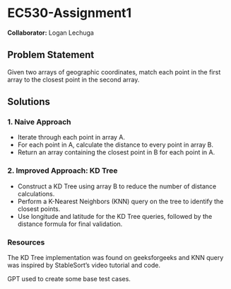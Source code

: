 # EC530-Assignment1

**Collaborator:** Logan Lechuga

## Problem Statement
Given two arrays of geographic coordinates, match each point in the first array to the closest point in the second array.

## Solutions

### 1. Naive Approach
- Iterate through each point in array A.
- For each point in A, calculate the distance to every point in array B.
- Return an array containing the closest point in B for each point in A.

### 2. Improved Approach: KD Tree
- Construct a KD Tree using array B to reduce the number of distance calculations.
- Perform a K-Nearest Neighbors (KNN) query on the tree to identify the closest points.
- Use longitude and latitude for the KD Tree queries, followed by the distance formula for final validation.

### Resources
The KD Tree implementation was found on geeksforgeeks and KNN query was inspired by StableSort’s video tutorial and code.

GPT used to create some base test cases. 
